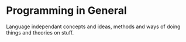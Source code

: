 # Programming in General

Language independant concepts and ideas, methods and ways of doing things and theories on stuff.
